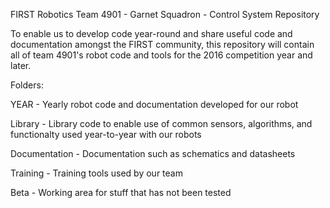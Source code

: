 FIRST Robotics Team 4901 - Garnet Squadron - Control System Repository

To enable us to develop code year-round and share useful code and documentation amongst the FIRST community, this repository will contain all of team 4901's robot code and tools for the 2016 competition year and later. 

Folders:

YEAR - Yearly robot code and documentation developed for our robot

Library - Library code to enable use of common sensors, algorithms, and functionalty used year-to-year with our robots

Documentation - Documentation such as schematics and datasheets

Training - Training tools used by our team

Beta - Working area for stuff that has not been tested
